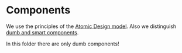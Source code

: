 # Components
We use the principles of the [Atomic Design model](http://bradfrost.com/blog/post/atomic-web-design/).
Also we distinguish [dumb and smart components](http://jaketrent.com/post/smart-dumb-components-react/).

In this folder there are only dumb components!
